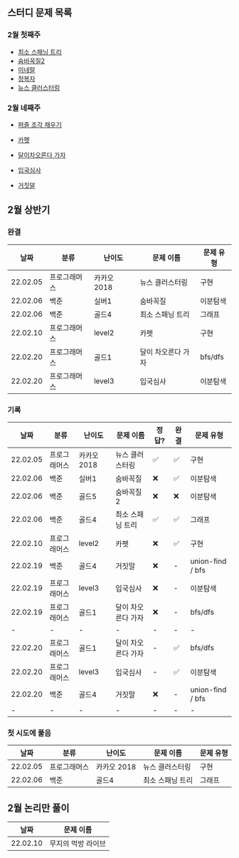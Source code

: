 ## 스터디 문제 목록

### 2월 첫째주

* [최소 스패닝 트리](https://www.acmicpc.net/problem/1197)
* [숨바꼭질2](https://www.acmicpc.net/problem/12851)
* [미네랄](https://www.acmicpc.net/problem/2933)
* [정복자](https://www.acmicpc.net/problem/14950)
* [뉴스 클러스터링](https://programmers.co.kr/learn/courses/30/lessons/17677)

### 2월 네째주

* [퍼즐 조각 채우기](https://programmers.co.kr/learn/courses/30/lessons/84021?language=java)

* [카펫](https://programmers.co.kr/learn/courses/30/lessons/42842)

* [달이차오른다 가자](https://www.acmicpc.net/problem/1194)

* [입국심사](https://programmers.co.kr/learn/courses/30/lessons/43238)

* [거짓말](https://www.acmicpc.net/problem/1043)

## 2월 상반기

### 완결

|날짜|분류|난이도|문제 이름| 문제 유형 |
|-|-|-|-|-|
|22.02.05 | 프로그래머스 | 카카오 2018 | 뉴스 클러스터링 | 구현 |
|22.02.06 | 백준 | 실버1 | 숨바꼭질 | 이분탐색 |
|22.02.06 | 백준 | 골드4 | 최소 스패닝 트리 |  그래프 |
|22.02.10 | 프로그래머스 | level2 | 카펫 | 구현 |
|22.02.20 | 프로그래머스 | 골드1 | 달이 차오른다 가자 | bfs/dfs |
|22.02.20 | 프로그래머스 | level3 | 입국심사 | 이분탐색 |

### 기록

|날짜|분류|난이도|문제 이름| 정답?| 완결| 문제 유형 |
|-|-|-|-|-|-| -|
|22.02.05 | 프로그래머스 | 카카오 2018 | 뉴스 클러스터링 |:white_check_mark: | :white_check_mark: | 구현 |
|22.02.06 | 백준 | 실버1 | 숨바꼭질 | :x: | :white_check_mark:| 이분탐색 |
|22.02.06 | 백준 | 골드5 | 숨바꼭질2 | :x: | :x:| 이분탐색 |
|22.02.06 | 백준 | 골드4 | 최소 스패닝 트리 | :white_check_mark: | :white_check_mark:| 그래프 |
|22.02.10 | 프로그래머스 | level2 | 카펫 | :x: | :white_check_mark:| 구현 |
|22.02.19 | 백준 | 골드4 | 거짓말 | :x: | -| union-find / bfs |
|22.02.19 | 프로그래머스 | level3 | 입국심사 | :x: | -| 이분탐색 |
|22.02.19 | 프로그래머스 | 골드1 | 달이 차오른다 가자 | :x: | -| bfs/dfs |
|-|-|-|-|-|-| -|
|22.02.20 | 프로그래머스 | 골드1 | 달이 차오른다 가자 | - | :white_check_mark:| bfs/dfs |
|22.02.20 | 프로그래머스 | level3 | 입국심사 | - | :white_check_mark: | 이분탐색 |
|22.02.20 | 백준 | 골드4 | 거짓말 | :x: | -| union-find / bfs|
|-|-|-|-|-|-| -|

### 첫 시도에 풀음

|날짜|분류|난이도|문제 이름| 문제 유형 |
|-|-|-|-| -|
|22.02.05 | 프로그래머스 | 카카오 2018 | 뉴스 클러스터링 | 구현 |
|22.02.06 | 백준 | 골드4 | 최소 스패닝 트리 | 그래프 |

## 2월 논리만 풀이

|날짜|문제 이름|
|-|-|
|22.02.10|무지의 먹방 라이브|
